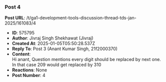 ### Post 4
**Post URL**: /t/ga1-development-tools-discussion-thread-tds-jan-2025/161083/4
- **ID**: 575795
- **Author**: Jivraj Singh Shekhawat (Jivraj)
- **Created At**: 2025-01-05T05:50:28.537Z
- **Reply To**: Post 3 (Anant Kumar Singh, 21f2000370)
- **Content**:  
  Hi anant,
Question mentions every digit should be replaced by next one.
In that case 209 would get replaced by 310
- **Reactions**: None
- **Post Number**: 4

